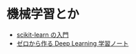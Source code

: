 # 機械学習とか

- [scikit-learn の入門](https://nbviewer.jupyter.org/github/pn11/benkyokai/blob/master/machine-learning/scikit_learn_practice.ipynb)
- [ゼロから作る Deep Learning 学習ノート](https://nbviewer.jupyter.org/github/pn11/benkyokai/blob/master/machine-learning/zero_deep_learning.ipynb)
